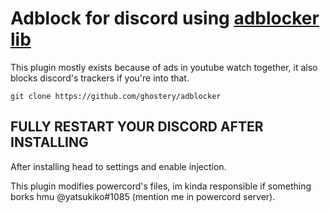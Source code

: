 # Adblock for discord using [adblocker lib](https://github.com/ghostery/adblocker/blob/master/packages/adblocker-electron/README.md)

This plugin mostly exists because of ads in youtube watch together, it also blocks discord's trackers if you're into that.

`git clone https://github.com/ghostery/adblocker`

## **FULLY RESTART YOUR DISCORD AFTER INSTALLING**

After installing head to settings and enable injection.

This plugin modifies powercord's files, im kinda responsible if something borks hmu @yatsukiko#1085 (mention me in powercord server).
